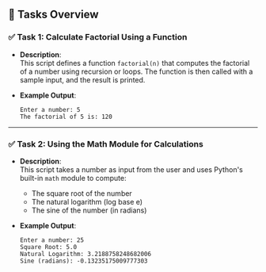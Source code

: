 ## 🧩 Tasks Overview

### ✅ Task 1: Calculate Factorial Using a Function

- **Description**:  
  This script defines a function `factorial(n)` that computes the factorial of a number using recursion or loops. The function is then called with a sample input, and the result is printed.

- **Example Output**:
  ```
  Enter a number: 5
  The factorial of 5 is: 120
  ```

---

### ✅ Task 2: Using the Math Module for Calculations

- **Description**:  
  This script takes a number as input from the user and uses Python's built-in `math` module to compute:
  - The square root of the number
  - The natural logarithm (log base e)
  - The sine of the number (in radians)

- **Example Output**:
  ```
  Enter a number: 25
  Square Root: 5.0
  Natural Logarithm: 3.2188758248682006
  Sine (radians): -0.13235175009777303
  ```

